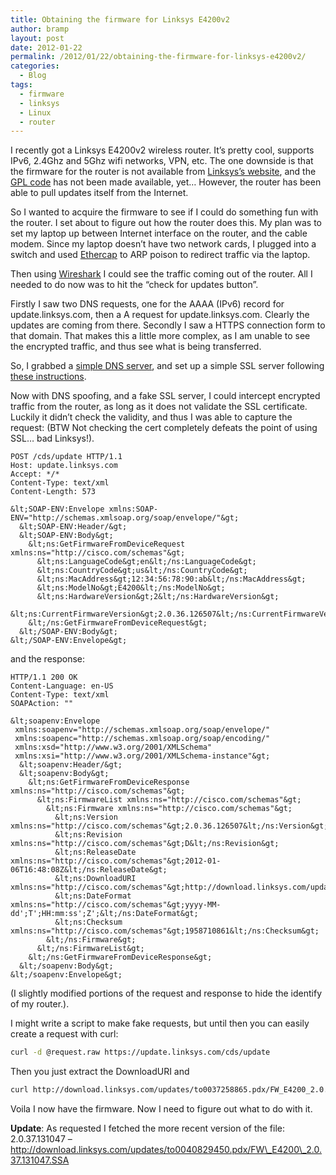 ```yaml
---
title: Obtaining the firmware for Linksys E4200v2
author: bramp
layout: post
date: 2012-01-22
permalink: /2012/01/22/obtaining-the-firmware-for-linksys-e4200v2/
categories:
  - Blog
tags:
  - firmware
  - linksys
  - Linux
  - router
---
```

I recently got a Linksys E4200v2 wireless router. It&#8217;s pretty cool, supports IPv6, 2.4Ghz and 5Ghz wifi networks, VPN, etc. The one downside is that the firmware for the router is not available from [Linksys&#8217;s website][1], and the [GPL code][2] has not been made available, yet&#8230; However, the router has been able to pull updates itself from the Internet.

So I wanted to acquire the firmware to see if I could do something fun with the router. I set about to figure out how the router does this. My plan was to set my laptop up between Internet interface on the router, and the cable modem. Since my laptop doesn&#8217;t have two network cards, I plugged into a switch and used [Ethercap][3] to ARP poison to redirect traffic via the laptop.

Then using [Wireshark][4] I could see the traffic coming out of the router. All I needed to do now was to hit the &#8220;check for updates button&#8221;.

Firstly I saw two DNS requests, one for the AAAA (IPv6) record for update.linksys.com, then a A request for update.linksys.com. Clearly the updates are coming from there. Secondly I saw a HTTPS connection form to that domain. That makes this a little more complex, as I am unable to see the encrypted traffic, and thus see what is being transferred.

So, I grabbed a [simple DNS server][5], and set up a simple SSL server following [these instructions][6].

Now with DNS spoofing, and a fake SSL server, I could intercept encrypted traffic from the router, as long as it does not validate the SSL certificate. Luckily it didn&#8217;t check the validity, and thus I was able to capture the request: (BTW Not checking the cert completely defeats the point of using SSL&#8230; bad Linksys!).

```http
POST /cds/update HTTP/1.1
Host: update.linksys.com
Accept: */*
Content-Type: text/xml
Content-Length: 573

&lt;SOAP-ENV:Envelope xmlns:SOAP-ENV="http://schemas.xmlsoap.org/soap/envelope/"&gt;
  &lt;SOAP-ENV:Header/&gt;
  &lt;SOAP-ENV:Body&gt;
    &lt;ns:GetFirmwareFromDeviceRequest xmlns:ns="http://cisco.com/schemas"&gt;
      &lt;ns:LanguageCode&gt;en&lt;/ns:LanguageCode&gt;
      &lt;ns:CountryCode&gt;us&lt;/ns:CountryCode&gt;
      &lt;ns:MacAddress&gt;12:34:56:78:90:ab&lt;/ns:MacAddress&gt;
      &lt;ns:ModelNo&gt;E4200&lt;/ns:ModelNo&gt;
      &lt;ns:HardwareVersion&gt;2&lt;/ns:HardwareVersion&gt;
      &lt;ns:CurrentFirmwareVersion&gt;2.0.36.126507&lt;/ns:CurrentFirmwareVersion&gt;
    &lt;/ns:GetFirmwareFromDeviceRequest&gt;
  &lt;/SOAP-ENV:Body&gt;
&lt;/SOAP-ENV:Envelope&gt;
```

and the response:

```http
HTTP/1.1 200 OK
Content-Language: en-US
Content-Type: text/xml
SOAPAction: ""

&lt;soapenv:Envelope
 xmlns:soapenv="http://schemas.xmlsoap.org/soap/envelope/"
 xmlns:soapenc="http://schemas.xmlsoap.org/soap/encoding/"
 xmlns:xsd="http://www.w3.org/2001/XMLSchema"
 xmlns:xsi="http://www.w3.org/2001/XMLSchema-instance"&gt;
  &lt;soapenv:Header/&gt;
  &lt;soapenv:Body&gt;
    &lt;ns:GetFirmwareFromDeviceResponse xmlns:ns="http://cisco.com/schemas"&gt;
      &lt;ns:FirmwareList xmlns:ns="http://cisco.com/schemas"&gt;
        &lt;ns:Firmware xmlns:ns="http://cisco.com/schemas"&gt;
          &lt;ns:Version xmlns:ns="http://cisco.com/schemas"&gt;2.0.36.126507&lt;/ns:Version&gt;
          &lt;ns:Revision xmlns:ns="http://cisco.com/schemas"&gt;D&lt;/ns:Revision&gt;
          &lt;ns:ReleaseDate xmlns:ns="http://cisco.com/schemas"&gt;2012-01-06T16:48:08Z&lt;/ns:ReleaseDate&gt;
          &lt;ns:DownloadURI xmlns:ns="http://cisco.com/schemas"&gt;http://download.linksys.com/updates/to0037258865.pdx/FW_E4200_2.0.36.126507.SSA&lt;/ns:DownloadURI&gt;
          &lt;ns:DateFormat xmlns:ns="http://cisco.com/schemas"&gt;yyyy-MM-dd';T';HH:mm:ss';Z';&lt;/ns:DateFormat&gt;
          &lt;ns:Checksum xmlns:ns="http://cisco.com/schemas"&gt;1958710861&lt;/ns:Checksum&gt;
        &lt;/ns:Firmware&gt;
      &lt;/ns:FirmwareList&gt;
    &lt;/ns:GetFirmwareFromDeviceResponse&gt;
  &lt;/soapenv:Body&gt;
&lt;/soapenv:Envelope&gt;
```

(I slightly modified portions of the request and response to hide the identify of my router.).

I might write a script to make fake requests, but until then you can easily create a request with curl:

```bash
curl -d @request.raw https://update.linksys.com/cds/update
```

Then you just extract the DownloadURI and 

```bash
curl http://download.linksys.com/updates/to0037258865.pdx/FW_E4200_2.0.36.126507.SSA
```

Voila I now have the firmware. Now I need to figure out what to do with it.

**Update**: As requested I fetched the more recent version of the file:  
2.0.37.131047 &#8211; http://download.linksys.com/updates/to0040829450.pdx/FW\_E4200\_2.0.37.131047.SSA

 [1]: http://homesupport.cisco.com/en-us/wireless/linksys/E4200
 [2]: http://homesupport.cisco.com/en-us/gplcodecenter
 [3]: http://ettercap.sourceforge.net/
 [4]: http://www.wireshark.org/
 [5]: http://code.activestate.com/recipes/491264-mini-fake-dns-server/
 [6]: http://wirewatcher.wordpress.com/2010/07/20/decrypting-ssl-traffic-with-wireshark-and-ways-to-prevent-it/
